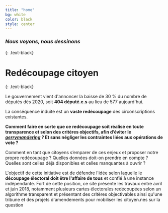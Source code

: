 ```yaml
---
title: "home"
bg: white
color: black
style: center
---
```


### *Nous voyons, nous dessinons*
{: .text-black}

<span class="fa-stack subtlecircle" style="font-size:100px; background:rgba(255,166,0,0.1)">
  <i class="fa fa-circle fa-stack-2x text-white"></i>
  <i class="fa-pencil-alt fa-stack-1x text-blue"></i>
</span>

# Redécoupage citoyen
{: .text-black}


Le gouvernement vient d'annoncer la baisse de 30 % du nombre de députés dès 2020, soit **404 député.e.s** au lieu de 577 aujourd'hui.

La conséquence induite est un **vaste redécoupage** des circonscriptions existantes.

**Comment faire en sorte que ce redécoupage soit réalisé en toute transparence et selon des critères objectifs, afin d’éviter le _[gerrymandering](https://fr.wikipedia.org/wiki/Gerrymandering)_ ? Et sans négliger les contraintes liées aux opérations de vote ?**

Comment en tant que citoyens s’emparer de ces enjeux et proposer notre propre redécoupage ? Quelles données doit-on prendre en compte ? Quelles sont celles déjà disponibles et celles manquantes à ouvrir ?

L'objectif de cette initiative est de défendre l'idée selon laquelle le **découpage électoral doit être l'affaire de tous** et confié à une instance indépendante. Fort de cette position, ce site présente les travaux entre avril et juin 2018, notamment plusieurs cartes électorales redécoupées selon un algorithme transparent et présentant des critères objectivables ainsi qu'une tribune et des projets d'amendements pour mobiliser les citoyen.nes sur la question 
